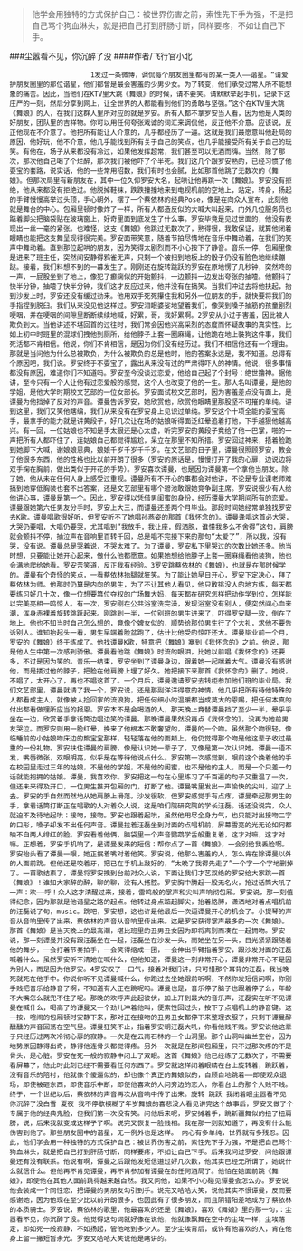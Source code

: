 > 他学会用独特的方式保护自己：被世界伤害之前，索性先下手为强，不是把自己骂个狗血淋头，就是把自己打到肝肠寸断，同样要疼，不如让自己下手。

###尘嚣看不见，你沉醉了没
####作者/飞行官小北

						1发过一条微博，调侃每个朋友圈里都有的某一类人——谐星。“请爱护朋友圈里的那位谐星，他们都曾是最会害羞的少男少女。为了转变，他们承受过常人所不能想象的痛苦。因此，当他们在KTV里大跳《舞娘》的时候，请不要笑。请默默举起手机，记录下这庄严的一刻，然后分享到网上，让全世界的人都能看到他们的勇敢与坚强。”这个在KTV里大跳《舞娘》的人，在我们这群人里所对应的就是罗安。所有人都不拿罗安当人看，因为他是人类的好朋友，团队里的吉祥物。你可以用任何夸张戏谑的词汇来调侃他，反正他不介意。应该说，反正他现在不介意了。他把所有能让人介意的，几乎都经历了一遍。这就是我们最愿意叫他赴局的原因，他好玩，他不介意，他几乎能找到所有关于自己的笑点，也几乎能接受所有关于自己的玩笑。有他在，场子从来都没有冷过，如果他发挥超常，我们甚至可以无酒而嗨。当然，除了那次，那次他自己喝了个烂醉，那次我们被他吓了个半死。我们这几个跟罗安熟的，已经习惯了他耍宝的套路，说实话，他的一些常用招数，我们有时也会腻，比如那首他跳了无数次的《舞娘》。但那次局里有新朋友在，其中一位久仰罗安大名，起哄让他再跳一次《舞娘》。罗安没有拒绝，他从来都没有拒绝过。他脱掉鞋袜，跌跌撞撞地来到电视机前的空地上，站定，转身，扬起的手臂慢慢高举过头顶，手心朝外，摆了一个蔡依林的经典Pose，像是在向众人宣布，此刻他就是舞台的中心。包厢里顿时像炸了一样，所有人都造反似的大喊大叫起来，门外几位服务员也踮着脚尖把脑袋贴在玻璃窗上，好奇里面到底发生了什么事。罗安毕竟是见过世面的，他没有表现出一丝一毫的紧张。也难怪，这支《舞娘》他跳过无数次了，熟得很，我敢保证，就算他闭着眼睛也能把这支舞呈现得很完美。罗安面带笑意，随着节拍尽情地在音乐中舞动着，在我们的笑声中舞动着。直到那位起哄的朋友，因为笑得太剧烈而不小心按下了静音。音乐一停，包厢里像是进来了班主任，突然间安静得鸦雀无声，只剩一个被扫到地板上的骰子仍没有脸色地继续蹦跶。接着，我们料想不到的一幕发生了。刚刚还在旋转跳跃的罗安在原地愣了几秒钟，突然咚的一声，一屁股坐到了地上，像犯了癫痫似的开始颤抖，一边颤抖一边发出夸张的抽噎。他颤抖了快半分钟，抽噎了快半分钟，我们这才反应过来，他并没有在搞笑。当我们冲过去将他扶起，抬到沙发上时，罗安还没有缓过劲来。他用双手死死攥住我和另外一位朋友的手，就快要将我们的手指捏到脱臼。我们从来没见他这样过。罗安泪眼婆娑地望着我们，像哭到嗓子抽筋的孩童剧烈哽咽，并在哽咽的间隙里断断续续地喊，好累，哥，我好累啊。2罗安从小过于害羞，因此被人欺负到大。当他讲述不堪回首的过往时，我们常会因他兴高采烈的态度而怀疑故事的真实性。比如上初中时班里的混球们拽他到厕所，给他脖子上套一圈麻绳，让他跪在地上裝狗这件事，我们死活都不肯相信。他说，你们不肯相信，是因为你们没有经历过。我们不相信他还有一个理由。那就是当问他为什么总被欺负，为什么被欺负的总是他时，他的答案永远是，我不知道。总得有个原因吧，我们说。罗安终于不耍宝了，露出从来没有过的严肃得吓人的神情。他说，很多事情都没有原因，难道你们不知道吗。罗安至今没谈过恋爱，他给自己起了个封号：绝世撸神。据他讲，至今只有一个人让他有过恋爱般的感觉，这个人也改变了他的一生。那人名叫谭曼，是他的学姐，是他大学时期校文艺部的一位女部长。罗安面试校文艺部时，因为害羞差点没有面上，是谭曼为他挡掉了反对的声音。谭曼告诉罗安，她欣赏他，欣赏他眼睛里那股坚不可摧的单纯。讲到这里，我们又笑他瞎编，我们从来没有在罗安身上见识过单纯。罗安这个十项全能的耍宝高手，最拿手的能力就是讲黄段子，好几次让在场的姑娘听得面泛红晕追着打他，下手越狠他越高兴。有一回，一位姑娘也不知是手太狠还是心太虚，听完罗安的黄段子竟给了他一巴掌，啪的一声把所有人都吓住了，连姑娘自己都觉得尴尬，呆立在那里不知所措。罗安回过神来，捂着脸跪到她脚下大喊，谢娘娘恩典，娘娘千岁千岁千千岁。在文艺部的日子里，谭曼很照顾罗安，教会了他很多东西，他的性格也比以前开朗了很多（罗安的原话是，慢慢打开了我的心扉，边说边将双手掬在胸前，做出类似于开花的手势）。罗安喜欢谭曼，也是因为谭曼第一个拿他当朋友。除了她，他从未在任何人身上感受过重视。谭曼所有不开心的事都会对他讲，不论是专业课老师难搞到她穿低胸装也套不出答案，还是文艺部里有哪个碧池敢跟她竞争副主席。罗安说很少有人给他讲心事，谭曼是第一个。因此，罗安得以凭借男闺蜜的身份，经历谭曼大学期间所有的恋爱。谭曼跟她第六任男友分手时，罗安上大三，而谭曼还差两个月毕业。那段时间她经常单独找罗安去K歌。谭曼唱歌很好听，但罗安听不了她唱孙燕姿的那首《我怀念的》。谭曼逢唱这首必大哭，大哭仍要唱，大唱仍要哭，尤其唱到“我放手，我让座，假洒脱，谁懂我多么不舍得”这句，肩膀就会颤抖不停，抽泣声在音响里百转千回，总是唱不完接下来的那句“太爱了”，所以我，没有哭，没有说。谭曼总是哭着说，不哭太难了。为了谭曼，罗安私下里哭过的次数比她还多。他当时想，只要能让她开心起来，做什么他都愿意。如果她想给他脖子上套一圈麻绳看他装狗，他也会满地爬给她看。罗安苦笑道，反正我有经验。3罗安跳蔡依林的《舞娘》，也就是在那时候学的。谭曼有个奇怪的笑点，一看蔡依林抬腿就狂笑。为了能让她早日开心，罗安下定决心，拜了蔡依林为师。他那时仍算是内向的男生，为了不让其他人看见，他只敢挑没人的地方练，每天都要练习好几十次，像一位想要篡位夺权的广场舞大妈，每天都在研究怎样把动作学到位，怎样能以完美亮相一鸣惊人。有一次，罗安刚在公共浴室洗完澡，发现浴室没有别人，便突然间心血来潮，浑身赤裸着旋转跳跃起来。刚跳到一半，一位别班的男生进来了，吓得罗安腿一软，倒在了地上。他也不知当时自己怎么想的，竟像个婢女似的，顺势给那位男生行了个大礼，求他不要告诉别人。谁知抬起头一看，男生早端着脸盆跑了，估计比他受的惊吓还大。谭曼毕业前一个月，罗安的《舞娘》终于练成了。他找谭曼K歌，特意把《舞娘》塞到《我怀念的》之前。他说，那是他人生中第一次感到骄傲。谭曼看他跳《舞娘》时流的眼泪，比她以前唱《我怀念的》还要多，不过是因为笑的。音乐一结束，罗安坐到了谭曼身边，跟着她一起喘着大气。谭曼没有感谢他，而是搂过他的脖子，把脸在他肩膀上埋了好久。她把接下来那首《我怀念的》删了。她说，不唱了，太开心了，再也不唱这首了。一个月后，谭曼邀请罗安去钱柜参加他们班的毕业局。我们文艺部里，谭曼就请了我一个，罗安说，还是那副洋洋得意的神情。他几乎把所有待他特殊的人都看成主人，就像被人捡回家的流浪狗，把任何细小的温暖都当成莫大的恩赐，把任何本真的付出都看做理所应当的报恩。罗安本不是会喝酒的人，那天晚上竟替谭曼挡了至少一半，晕乎乎坐在一边，欣赏着手拿话筒边唱边笑的谭曼。那晚谭曼果然没再点《我怀念的》，没再为她前男友哭泣。而罗安则用一脸红晕，换来了他根本不敢奢望的，谭曼的一个吻。虽然那个吻很轻，像临睡前的小姑娘吻床边的熊宝宝那样，轻轻落在他的面颊上，他仍觉得那个吻是他这辈子收过最重的一份礼物。罗安扶住谭曼的肩膀，像是认识她一辈子了，又像是第一次认识她。谭曼一语不发，嘴唇微张，双眼明亮，似乎是在等待他说点什么。罗安第一次感觉到，眼前这个挽着他的手在校园里走过三年的姑娘，不是他的学姐，不是他的闺蜜，也不是他的主人，而是一个只差一句话就能抱拥的姑娘。谭曼，我喜欢你。罗安把这一句在心里练习了千百遍的句子又重温了一次，但还未来得及开口，一位男生推开包厢的门，打断了他。谭曼嘴里发出一声愉快的尖叫，迎了上去。罗安的手自然而然地从她肩膀上滑落。沙发很软，但罗安感觉手有点疼。谭曼牵起那男生的手，拿着话筒打断正在唱歌的人对着众人说，这是咱们院研究院的学长汪磊。话还没说完，众人就迫不及待地起哄：接吻，接吻。罗安也跟着起哄，虽然他用尽全身力气，也只能对出接吻二字的口形，嗓子却发不出任何声音。谭曼拉着汪磊坐到对面的点唱机前，屏幕雪亮的光无论如何都映不白两人绯红的脸。罗安看着他俩，脑袋里一个声音鹦鹉学舌般重复着，这才对嘛，这才对嘛。正想着，罗安手机响了，是谭曼发来的短信：帮你点了一首《舞娘》，一会别给我丢脸啊。罗安抬头看了谭曼一眼，她正抿着嘴对着他笑。罗安说，他那么害羞的人，怎么肯在除谭曼以外的人面前跳。但他还是咬着牙，把已在手机上敲好的，“太晚了我得先走了”一个字一个字地删掉了。一首歌结束了，谭曼将罗安拽到台前对众人说，下面让我们才艺双绝的罗安给大家跳一首《舞娘》！谁知大家醉的醉，聊的聊，没有人搭腔。罗安胸中腾起一股无名火，抢过话筒大吼了一声：欢——呼！众人这才清醒过来，接着，雷鸣般的掌声和尖叫声响彻包厢。罗安说，那一刻值得纪念，因为那就是他谐星之路的起点。他转过身点踮起脚尖，抬着胳膊，潇洒地对着点唱机前的汪磊说了句，music。跳吧，罗安想，这也许是他最后一次逗谭曼开心的机会了。小提琴的声音从音响里传了出来，蔡依林的声音从音响里传出来。这是罗安获得掌声最多的一次《舞娘》。那首《舞娘》是当天晚上的最高潮，堪比班里的丑男丑女因为即将离别而凑在一起拥吻。罗安说，那一刻谭曼并没有跟汪磊坐在一起，汪磊坐在沙发一头，而她坐在另一头，目光紧紧跟随着他的舞步，一会打着节奏拍手，一会笑得缩成一团，一会伸出手臂指着罗安，跟沙发对面的汪磊喊着什么。虽然罗安听不清她在喊什么，但他知道，谭曼这一刻非常开心，谭曼非常开心不是因为别人，而是因为他罗安。4罗安叹了一口气，接着对我们讲，只可惜那个耳背的汪磊，我当晚死就死在他手中。你说你听不见谭曼喊什么，你跑过去坐她跟前听啊，不然你发短信问啊，你别手贱把音乐给静音了啊，不知道有人正在跳呢吗。谭曼也是，音乐停了脑子也跟着停了么，年龄不大嘴怎么就兜不住了呢。那晚的欢呼声此起彼伏，加上开到最大的音乐声，汪磊实在听不见谭曼在喊什么，喝高了的谭曼又一个劲儿冲着他叫，便索性回过头，按下了点唱机上的静音键。这一按，喧闹的包厢顿时安静下来，那对正在接吻的丑男丑女都停下来整理衣服了，只剩下谭曼醉醺醺的声音回荡在空气里。谭曼狂笑不止，指着罗安朝汪磊大吼，你看他贱不贱。罗安说他这辈子只经历过两次冷彻心扉的寂静。一次是在云南石林的一个山洞里。那个山洞叫幽兰空谷，因为地势原因静得出奇，静得他连骨头都觉得疼。另外一次就是在那间包厢里，只不过那次疼的不是骨头，是心脏。罗安在死一般的寂静中闭上了双眼。这首《舞娘》他已经练了无数次了，不需要看屏幕了，他此时此刻已经不需要看任何东西了。罗安就这样闭着眼睛在台上旋转着，跳跃着，没有音乐的陪衬，他就像个傻逼似的，却也像个真正的舞娘似的，自顾自地跳着——即使观众退场，即使被砸东西，即使音乐中断，即使他喜欢的人问旁边的恋人，你看台上的那个人贱不贱。终于，一个世纪以后，蔡依林的声音再次从音响中传了出来。旋转 跳跃 我闭着眼尘嚣看不见 你沉醉了没白雪 夏夜 我不停歇模糊了年岁舞娘的喜悲没人看见讲完这个故事后，罗安又做了个专属于他的经典鬼脸，但我们第一次没有笑。问他后来呢，罗安摊着手，跳新疆舞似的扭了扭肩膀，说，后来我就变成这样子了啊。说完又恢复一脸贱相。我在那一刻就知道了，再没有什么能伤害到他了。那些朋友圈中的谐星，无一例外也是这样。 内心有多单纯，世界就有多残忍。因此，他们学会用一种独特的方式保护自己：被世界伤害之前，索性先下手为强，不是把自己骂个狗血淋头，就是把自己打到肝肠寸断，同样要疼，不如让自己下手。后来我问过罗安，问他跟谭曼还有没有联系。他说有啊，谭曼之后跟他发短信道过好几次歉，他其实已经无所谓了，她说什么就信什么。但他再不肯见谭曼，再不肯参加有谭曼在的任何酒局了。他怕在她面前跳《舞娘》，即使他在其他人面前跳得越来越自然。我又问他，如果不小心碰见谭曼会怎么办。罗安说他会装成一个同性恋，把谭曼的男朋友勾引到手。说完又哈哈大笑，说他其实不恨谭曼，反而要感谢她，因为他现在至少比以前开朗很多，也因此有了很多朋友，而且阴错阳差地成为了蔡依林的本质骑士。罗安说，蔡依林的歌里，他最喜欢的还是《舞娘》，喜欢《舞娘》里的那一句，：尘嚣看不见，你沉醉了没。他觉得这句词就好像在说他，他就像飘舞在空中的尘埃一样，尘埃落定，即如死一般寂静，不如扬起，管他呛到多少人。至少尘埃背后，或许有他喜欢的人，肯在他身上留一撇短暂余光。罗安又哈哈大笑说他是瞎讲的。			  		